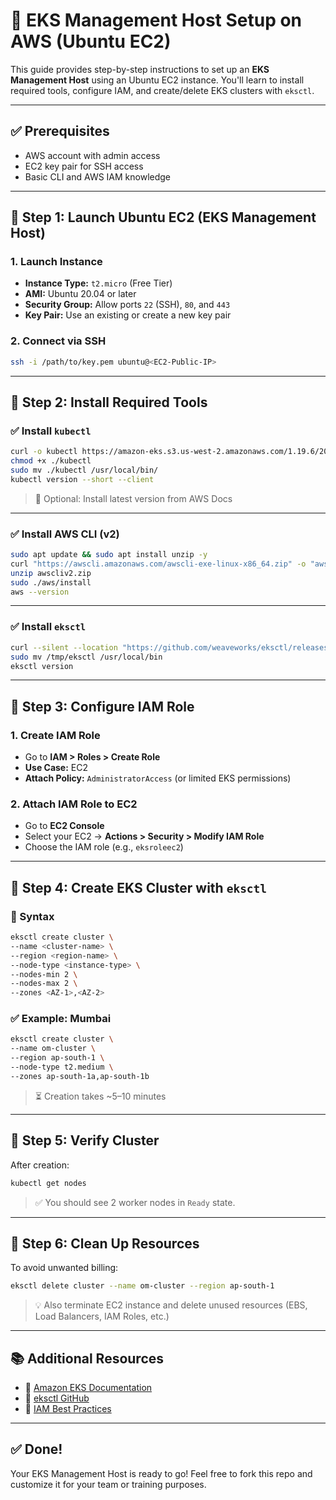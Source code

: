 
# 🚀 EKS Management Host Setup on AWS (Ubuntu EC2)

This guide provides step-by-step instructions to set up an **EKS Management Host** using an Ubuntu EC2 instance. You'll learn to install required tools, configure IAM, and create/delete EKS clusters with `eksctl`.

---

## ✅ Prerequisites

- AWS account with admin access
- EC2 key pair for SSH access
- Basic CLI and AWS IAM knowledge

---

## 🔹 Step 1: Launch Ubuntu EC2 (EKS Management Host)

### 1. Launch Instance
- **Instance Type:** `t2.micro` (Free Tier)
- **AMI:** Ubuntu 20.04 or later
- **Security Group:** Allow ports `22` (SSH), `80`, and `443`
- **Key Pair:** Use an existing or create a new key pair

### 2. Connect via SSH
```bash
ssh -i /path/to/key.pem ubuntu@<EC2-Public-IP>
````

---

## 🔹 Step 2: Install Required Tools

### ✅ Install `kubectl`

```bash
curl -o kubectl https://amazon-eks.s3.us-west-2.amazonaws.com/1.19.6/2021-01-05/bin/linux/amd64/kubectl
chmod +x ./kubectl
sudo mv ./kubectl /usr/local/bin/
kubectl version --short --client
```

> 📌 Optional: Install latest version from AWS Docs

---

### ✅ Install AWS CLI (v2)

```bash
sudo apt update && sudo apt install unzip -y
curl "https://awscli.amazonaws.com/awscli-exe-linux-x86_64.zip" -o "awscliv2.zip"
unzip awscliv2.zip
sudo ./aws/install
aws --version
```

---

### ✅ Install `eksctl`

```bash
curl --silent --location "https://github.com/weaveworks/eksctl/releases/latest/download/eksctl_$(uname -s)_amd64.tar.gz" | tar xz -C /tmp
sudo mv /tmp/eksctl /usr/local/bin
eksctl version
```

---

## 🔹 Step 3: Configure IAM Role

### 1. Create IAM Role

* Go to **IAM > Roles > Create Role**
* **Use Case:** EC2
* **Attach Policy:** `AdministratorAccess` (or limited EKS permissions)

### 2. Attach IAM Role to EC2

* Go to **EC2 Console**
* Select your EC2 → **Actions > Security > Modify IAM Role**
* Choose the IAM role (e.g., `eksroleec2`)

---

## 🔹 Step 4: Create EKS Cluster with `eksctl`

### 📌 Syntax

```bash
eksctl create cluster \
--name <cluster-name> \
--region <region-name> \
--node-type <instance-type> \
--nodes-min 2 \
--nodes-max 2 \
--zones <AZ-1>,<AZ-2>
```

### ✅ Example: Mumbai

```bash
eksctl create cluster \
--name om-cluster \
--region ap-south-1 \
--node-type t2.medium \
--zones ap-south-1a,ap-south-1b
```

> ⏳ Creation takes \~5–10 minutes

---

## 🔹 Step 5: Verify Cluster

After creation:

```bash
kubectl get nodes
```

> ✅ You should see 2 worker nodes in `Ready` state.

---

## 🔹 Step 6: Clean Up Resources

To avoid unwanted billing:

```bash
eksctl delete cluster --name om-cluster --region ap-south-1
```

> 💡 Also terminate EC2 instance and delete unused resources (EBS, Load Balancers, IAM Roles, etc.)

---

## 📚 Additional Resources

* 📘 [Amazon EKS Documentation](https://docs.aws.amazon.com/eks/)
* 📘 [eksctl GitHub](https://github.com/weaveworks/eksctl)
* 🔐 [IAM Best Practices](https://docs.aws.amazon.com/IAM/latest/UserGuide/best-practices.html)

---

## ✅ Done!

Your EKS Management Host is ready to go! 
Feel free to fork this repo and customize it for your team or training purposes.
